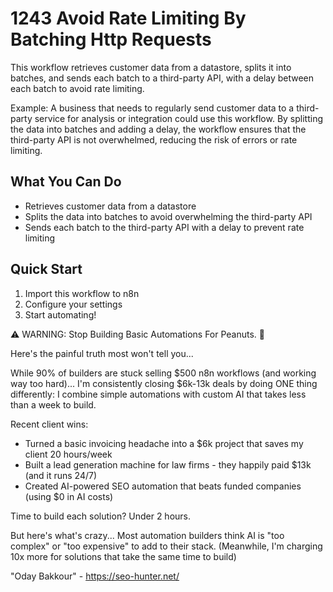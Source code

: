 # 1243 Avoid Rate Limiting By Batching Http Requests

This workflow retrieves customer data from a datastore, splits it into batches, and sends each batch to a third-party API, with a delay between each batch to avoid rate limiting.

Example: A business that needs to regularly send customer data to a third-party service for analysis or integration could use this workflow. By splitting the data into batches and adding a delay, the workflow ensures that the third-party API is not overwhelmed, reducing the risk of errors or rate limiting.

## What You Can Do
- Retrieves customer data from a datastore
- Splits the data into batches to avoid overwhelming the third-party API
- Sends each batch to the third-party API with a delay to prevent rate limiting

## Quick Start
1. Import this workflow to n8n
2. Configure your settings
3. Start automating!

⚠️ WARNING: Stop Building Basic Automations For Peanuts. 🚫

Here's the painful truth most won't tell you...

While 90% of builders are stuck selling $500 n8n workflows (and working way too hard)...
I'm consistently closing $6k-13k deals by doing ONE thing differently:
I combine simple automations with custom AI that takes less than a week to build.

Recent client wins:
* Turned a basic invoicing headache into a $6k project that saves my client 20 hours/week
* Built a lead generation machine for law firms - they happily paid $13k (and it runs 24/7)
* Created AI-powered SEO automation that beats funded companies (using $0 in AI costs)

Time to build each solution? Under 2 hours.

But here's what's crazy...
Most automation builders think AI is "too complex" or "too expensive" to add to their stack.
(Meanwhile, I'm charging 10x more for solutions that take the same time to build)

"Oday Bakkour" - https://seo-hunter.net/
